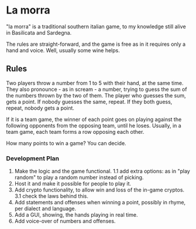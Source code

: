 # La morra

 "la morra" is a traditional southern italian game, to my knowledge still alive in Basilicata and Sardegna. 

The rules are straight-forward, and the game is free as in it requires only a hand and voice. Well, usually some wine helps. 

## Rules

Two players throw a number from 1 to 5 with their hand, at the same time. They also pronounce - as in scream - a number, trying to guess the sum of the numbers thrown by the two of them. 
The player who guesses the sum, gets a point. If nobody guesses the same, repeat. If they both guess, repeat, nobody gets a point. 

If it is a team game, the winner of each point goes on playing against the following opponents from the opposing team, until he loses. Usually, in a team game, each team forms a row opposing each other. 

How many points to win a game? You can decide. 

### Development Plan 

1. Make the logic and the game functional. 
    1.1 add extra options: as in "play random" to play a random number instead of picking.
2. Host it and make it possible for people to play it. 
3. Add crypto functionality, to allow win and loss of the in-game cryptos. 
    3.1 check the laws behind this. 
4. Add statements and offenses when winning a point, possibly in rhyme, per dialect and language.
5. Add a GUI, showing, the hands playing in real time.
6. Add voice-over of numbers and offenses. 



